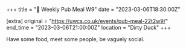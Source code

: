 +++
title = "🍔 Weekly Pub Meal W9"
date = "2023-03-06T18:30:00Z"

[extra]
original = "https://uwcs.co.uk/events/pub-meal-22t2w9/"    
end_time = "2023-03-06T21:00:00Z"
location = "Dirty Duck"
+++

Have some food, meet some people, be vaguely social.
